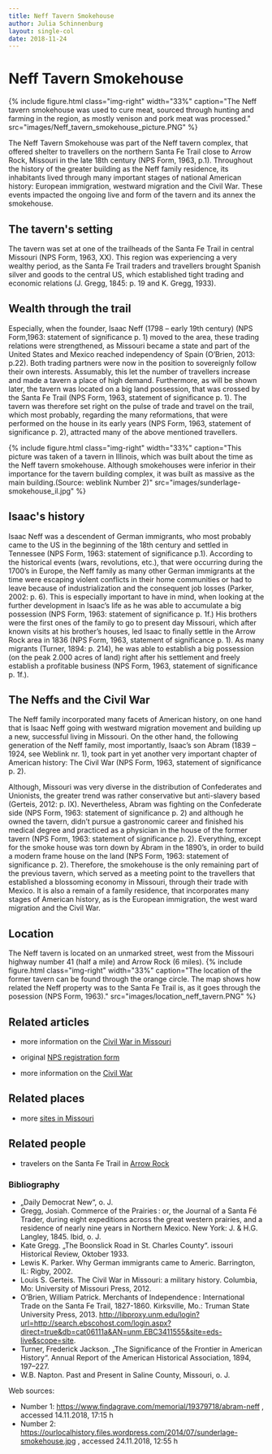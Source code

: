 ```yaml
---
title: Neff Tavern Smokehouse
author: Julia Schinnenburg
layout: single-col
date: 2018-11-24
---
```


# Neff Tavern Smokehouse

{% include figure.html
  class="img-right"
  width="33%"
  caption="The Neff tavern smokehouse was used to cure meat, sourced through hunting and farming in the region, as mostly venison and pork meat was processed."
  src="images/Neff_tavern_smokehouse_picture.PNG"
%}

The Neff Tavern Smokehouse was part of the Neff tavern complex, that offered shelter to travellers on the northern Santa Fe Trail close to Arrow Rock, Missouri in the late 18th century (NPS Form, 1963, p.1).  Throughout the history of the greater building as the Neff family residence, its inhabitants lived through many important stages of national American history: European immigration, westward migration and the Civil War. These events impacted the ongoing live and form of the tavern and its annex the smokehouse. 

## The tavern's setting
The tavern was set at one of the trailheads of the Santa Fe Trail in central Missouri (NPS Form, 1963, XX). This region was experiencing a very wealthy period, as the Santa Fe Trail traders and travellers brought Spanish silver and goods to the central US, which established tight trading and economic relations (J. Gregg, 1845: p. 19 and K. Gregg, 1933). 



## Wealth through the trail
Especially, when the founder, Isaac Neff (1798 – early 19th century) (NPS Form,1963: statement of significance p. 1) moved to the area, these trading relations were strengthened, as Missouri became a state and part of the United States and Mexico reached independency of Spain (O’Brien, 2013: p.22). Both trading partners were now in the position to sovereignly follow their own interests. Assumably, this let the number of travellers increase and made a tavern a place of high demand. Furthermore, as will be shown later, the tavern was located on a big land possession, that was crossed by the Santa Fe Trail (NPS Form, 1963, statement of significance p. 1). The tavern was therefore set right on the pulse of trade and travel on the trail, which most probably, regarding the many reformations, that were performed on the house in its early years (NPS Form, 1963, statement of significance p. 2), attracted many of the above mentioned travellers.

{% include figure.html
  class="img-right"
  width="33%"
  caption="This picture was taken of a tavern in Illinois, which was built about the time as the Neff tavern smokehouse. Although smokehouses were inferior in their importance for the tavern building complex, it was built as massive as the main building.(Source: weblink Number 2)"
  src="images/sunderlage-smokehouse_il.jpg"
%}

## Isaac's history

Isaac Neff was a descendent of German immigrants, who most probably came to the US in the beginning of the 18th century and settled in Tennessee (NPS Form, 1963: statement of significance p.1). According to the historical events (wars, revolutions, etc.), that were occurring during the 1700’s in Europe, the Neff family as many other German immigrants at the time were escaping violent conflicts in their home communities or had to leave because of industrialization and the consequent job losses (Parker, 2002: p. 6). This is especially important to have in mind, when looking at the further development in Isaac’s life as he was able to accumulate a big possession (NPS Form, 1963: statement of significance p. 1f.)
His brothers were the first ones of the family to go to present day Missouri, which after known visits at his brother’s houses, led Isaac to finally settle in the Arrow Rock area in 1836 (NPS Form, 1963, statement of significance p. 1). As many migrants (Turner, 1894: p. 214), he was able to establish a big possession (on the peak 2.000 acres of land) right after his settlement and freely establish a profitable business (NPS Form, 1963, statement of significance p. 1f.). 


## The Neffs and the Civil War

 The Neff family incorporated many facets of American history, on one hand that is Isaac Neff going with westward migration movement and building up a new, successful living in Missouri. On the other hand, the following generation of the Neff family, most importantly, Isaac’s son Abram (1839 – 1924, see Weblink nr. 1), took part in yet another very important chapter of American history: The Civil War (NPS Form, 1963, statement of significance p. 2). 

Although, Missouri was very diverse in the distribution of Confederates and Unionists, the greater trend was rather conservative but anti-slavery based (Gerteis, 2012: p. IX). Nevertheless, Abram was fighting on the Confederate side (NPS Form, 1963: statement of significance p. 2) and although he owned the tavern, didn’t pursue a gastronomic career and finished his medical degree and practiced as a physician in the house of the former tavern (NPS Form, 1963: statement of significance p. 2). Everything, except for the smoke house was torn down by Abram in the 1890’s, in order to build a modern frame house on the land (NPS Form, 1963: statement of significance p. 2).
Therefore, the smokehouse is the only remaining part of the previous tavern, which served as a meeting point to the travellers that established a blossoming economy in Missouri, through their trade with Mexico. It is also a remain of a family residence, that incorporates many stages of American history, as is the European immigration, the west ward migration and the Civil War.


## Location
The Neff tavern is located on an unmarked street, west from the Missouri highway number 41 (half a mile) and Arrow Rock (6 miles).
{% include figure.html
  class="img-right"
  width="33%"
  caption="The location of the former tavern can be found through the orange circle. The map shows how related the Neff property was to the Santa Fe Trail is, as it goes through the posession (NPS Form, 1963)."
  src="images/location_neff_tavern.PNG"
%}

## Related articles
* more information on the [Civil War in Missouri](https://www.sos.mo.gov/mdh/CivilWar/Resources.asp)

* original [NPS registration form](https://github.com/historic-trails/santa-fe-itinerary/blob/master/historic-registration-forms/neff-tavern-smokehouse.pdf)

* more information on the [Civil War](https://en.wikipedia.org/wiki/American_Civil_War)

## Related places
* more [sites in Missouri](https://www.nps.gov/state/mo/index.htm)

## Related people
* travelers on the Santa Fe Trail in [Arrow Rock](http://arrowrock.org/history.php)



### Bibliography

* „Daily Democrat New“, o. J.
* Gregg, Josiah. Commerce of the Prairies : or, the Journal of a Santa Fé Trader, during eight expeditions across the great western prairies, and a residence of nearly nine years in Northern Mexico. New York: J. & H.G. Langley, 1845.
Ibid, o. J.
* Kate Gregg. „The Boonslick Road in St. Charles County“. issouri Historical Review, Oktober 1933.
* Lewis K. Parker. Why German immigrants came to Americ. Barrington, IL: Rigby, 2002.
* Louis S. Gerteis. The Civil War in Missouri: a military history. Columbia, Mo: University of Missouri Press, 2012.
* O’Brien, William Patrick. Merchants of Independence : International Trade on the Santa Fe Trail, 1827-1860. Kirksville, Mo.: Truman State University Press, 2013. http://libproxy.unm.edu/login?url=http://search.ebscohost.com/login.aspx?direct=true&db=cat06111a&AN=unm.EBC3411555&site=eds-live&scope=site.
* Turner, Frederick Jackson. „The Significance of the Frontier in American History“. Annual Report of the American Historical Association, 1894, 197–227.
* W.B. Napton. Past and Present in Saline County, Missouri, o. J.

Web sources:
* Number 1: https://www.findagrave.com/memorial/19379718/abram-neff , accessed 14.11.2018, 17:15 h
* Number 2: https://ourlocalhistory.files.wordpress.com/2014/07/sunderlage-smokehouse.jpg       , accessed 24.11.2018, 12:55 h

